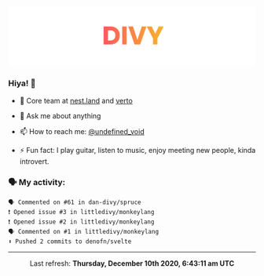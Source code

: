 
![](https://github.com/divy-work/divy-work/raw/master/assets/divy.png)

### Hiya! 👋

- 🔭 Core team at [nest.land](https://github.com/nestdotland/nest.land) and [verto](https://github.com/useverto/verto)

- 💬 Ask me about anything

- 📫 How to reach me: [@undefined_void](https://instagram.com/divy.exe)

- ⚡ Fun fact: I play guitar, listen to music, enjoy meeting new people, kinda introvert.

### 🗣 My activity:

```
🗣 Commented on #61 in dan-divy/spruce
❗️ Opened issue #3 in littledivy/monkeylang
❗️ Opened issue #2 in littledivy/monkeylang
🗣 Commented on #1 in littledivy/monkeylang
⬆️ Pushed 2 commits to denofn/svelte
```

------------
<p align="center">Last refresh: <b>Thursday, December 10th 2020, 6:43:11 am UTC</b></p>
